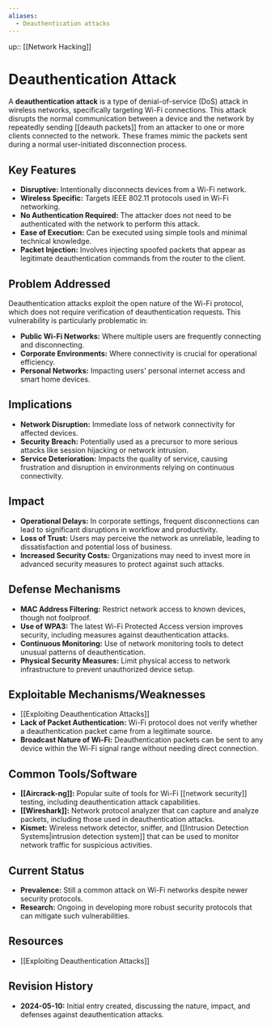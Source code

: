 ```yaml
---
aliases:
  - Deauthentication attacks
---
```

up:: [[Network Hacking]]
# Deauthentication Attack

A **deauthentication attack** is a type of denial-of-service (DoS) attack in wireless networks, specifically targeting Wi-Fi connections. This attack disrupts the normal communication between a device and the network by repeatedly sending [[deauth packets]] from an attacker to one or more clients connected to the network. These frames mimic the packets sent during a normal user-initiated disconnection process.

## Key Features

- **Disruptive:** Intentionally disconnects devices from a Wi-Fi network.
- **Wireless Specific:** Targets IEEE 802.11 protocols used in Wi-Fi networking.
- **No Authentication Required:** The attacker does not need to be authenticated with the network to perform this attack.
- **Ease of Execution:** Can be executed using simple tools and minimal technical knowledge.
- **Packet Injection:** Involves injecting spoofed packets that appear as legitimate deauthentication commands from the router to the client.

## Problem Addressed

Deauthentication attacks exploit the open nature of the Wi-Fi protocol, which does not require verification of deauthentication requests. This vulnerability is particularly problematic in:

- **Public Wi-Fi Networks:** Where multiple users are frequently connecting and disconnecting.
- **Corporate Environments:** Where connectivity is crucial for operational efficiency.
- **Personal Networks:** Impacting users' personal internet access and smart home devices.

## Implications

- **Network Disruption:** Immediate loss of network connectivity for affected devices.
- **Security Breach:** Potentially used as a precursor to more serious attacks like session hijacking or network intrusion.
- **Service Deterioration:** Impacts the quality of service, causing frustration and disruption in environments relying on continuous connectivity.

## Impact

- **Operational Delays:** In corporate settings, frequent disconnections can lead to significant disruptions in workflow and productivity.
- **Loss of Trust:** Users may perceive the network as unreliable, leading to dissatisfaction and potential loss of business.
- **Increased Security Costs:** Organizations may need to invest more in advanced security measures to protect against such attacks.

## Defense Mechanisms

- **MAC Address Filtering:** Restrict network access to known devices, though not foolproof.
- **Use of WPA3:** The latest Wi-Fi Protected Access version improves security, including measures against deauthentication attacks.
- **Continuous Monitoring:** Use of network monitoring tools to detect unusual patterns of deauthentication.
- **Physical Security Measures:** Limit physical access to network infrastructure to prevent unauthorized device setup.

## Exploitable Mechanisms/Weaknesses

- [[Exploiting Deauthentication Attacks]]
- **Lack of Packet Authentication:** Wi-Fi protocol does not verify whether a deauthentication packet came from a legitimate source.
- **Broadcast Nature of Wi-Fi:** Deauthentication packets can be sent to any device within the Wi-Fi signal range without needing direct connection.

## Common Tools/Software

- **[[Aircrack-ng]]:** Popular suite of tools for Wi-Fi [[network security]] testing, including deauthentication attack capabilities.
- **[[Wireshark]]:** Network protocol analyzer that can capture and analyze packets, including those used in deauthentication attacks.
- **Kismet:** Wireless network detector, sniffer, and [[Intrusion Detection Systems|intrusion detection system]] that can be used to monitor network traffic for suspicious activities.

## Current Status

- **Prevalence:** Still a common attack on Wi-Fi networks despite newer security protocols.
- **Research:** Ongoing in developing more robust security protocols that can mitigate such vulnerabilities.

## Resources

- [[Exploiting Deauthentication Attacks]]

## Revision History

- **2024-05-10:** Initial entry created, discussing the nature, impact, and defenses against deauthentication attacks.
